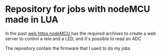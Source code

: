# Repository for jobs with nodeMCU made in LUA

In the past <a href="https://github.com/leonardo252/nodeMCU/tree/master/web%20https%20nodeMCU"> web https nodeMCU </a> has the required archives to create a web server to control a rele and a LED, and it's possible to read an ADC

The repository contain the firmware that I used to do my jobs

